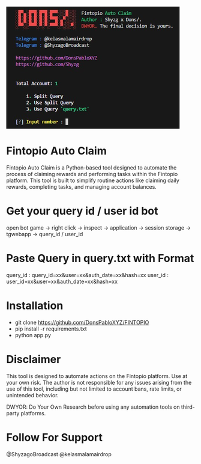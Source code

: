 ![alt text](https://github.com/DonsPabloXYZ/FINTOPIO/blob/main/Screenshot_181.jpg)
# Fintopio Auto Claim

Fintopio Auto Claim is a Python-based tool designed to automate the process of claiming rewards and performing tasks within the Fintopio platform. This tool is built to simplify routine actions like claiming daily rewards, completing tasks, and managing account balances.

# Get your query id / user id bot
open bot game -> right click -> inspect -> application -> session storage -> tgwebapp -> query_id / user_id

# Paste Query in query.txt with Format
  query_id : query_id=xx&user=xx&auth_date=xx&hash=xx
  user_id : user_id=xx&user=xx&auth_date=xx&hash=xx

# Installation
- git clone https://github.com/DonsPabloXYZ/FINTOPIO
- pip install -r requirements.txt
- python app.py

# Disclaimer
This tool is designed to automate actions on the Fintopio platform. Use at your own risk. The author is not responsible for any issues arising from the use of this tool, including but not limited to account bans, rate limits, or unintended behavior.

DWYOR: Do Your Own Research before using any automation tools on third-party platforms.

# Follow For Support
@ShyzagoBroadcast
@kelasmalamairdrop
